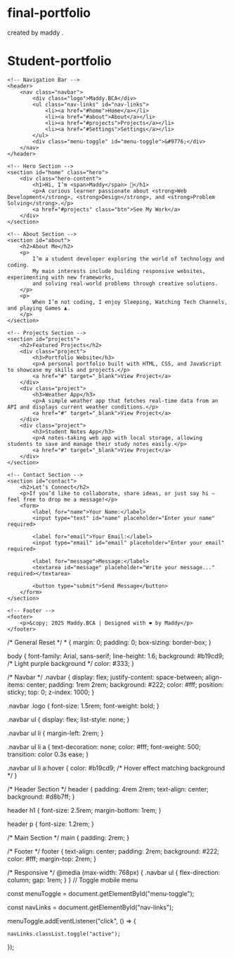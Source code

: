 # final-portfolio
created by maddy .
# Student-portfolio
<!DOCTYPE html>
<html lang="en">
<head>
    <meta charset="UTF-8">
    <meta name="viewport" content="width=device-width, initial-scale=1.0">
    <title>Maddy | Portfolio</title>
    <link rel="stylesheet" href="style.css">
    <script defer src="script.js"></script>
</head>
<body>

    <!-- Navigation Bar -->
    <header>
        <nav class="navbar">
            <div class="logo">Maddy.BCA</div>
            <ul class="nav-links" id="nav-links">
                <li><a href="#home">Home</a></li>
                <li><a href="#about">About</a></li>
                <li><a href="#projects">Projects</a></li>
                <li><a href="#Settings">Settings</a></li>
            </ul>
            <div class="menu-toggle" id="menu-toggle">&#9776;</div>
        </nav>
    </header>

    <!-- Hero Section -->
    <section id="home" class="hero">
        <div class="hero-content">
            <h1>Hi, I’m <span>Maddy</span> 👋</h1>
            <p>A curious learner passionate about <strong>Web Development</strong>, <strong>Design</strong>, and <strong>Problem Solving</strong>.</p>
            <a href="#projects" class="btn">See My Work</a>
        </div>
    </section>

    <!-- About Section -->
    <section id="about">
        <h2>About Me</h2>
        <p>
            I’m a student developer exploring the world of technology and coding.  
            My main interests include building responsive websites, experimenting with new frameworks,  
            and solving real-world problems through creative solutions.
        </p>
        <p>
            When I’m not coding, I enjoy Sleeping, Watching Tech Channels, and playing Games ♟️.
        </p>
    </section>

    <!-- Projects Section -->
    <section id="projects">
        <h2>Featured Projects</h2>
        <div class="project">
            <h3>Portfolio Website</h3>
            <p>A personal portfolio built with HTML, CSS, and JavaScript to showcase my skills and projects.</p>
            <a href="#" target="_blank">View Project</a>
        </div>
        <div class="project">
            <h3>Weather App</h3>
            <p>A simple weather app that fetches real-time data from an API and displays current weather conditions.</p>
            <a href="#" target="_blank">View Project</a>
        </div>
        <div class="project">
            <h3>Student Notes App</h3>
            <p>A notes-taking web app with local storage, allowing students to save and manage their study notes easily.</p>
            <a href="#" target="_blank">View Project</a>
        </div>
    </section>

    <!-- Contact Section -->
    <section id="contact">
        <h2>Let’s Connect</h2>
        <p>If you’d like to collaborate, share ideas, or just say hi — feel free to drop me a message!</p>
        <form>
            <label for="name">Your Name:</label>
            <input type="text" id="name" placeholder="Enter your name" required>
            
            <label for="email">Your Email:</label>
            <input type="email" id="email" placeholder="Enter your email" required>
            
            <label for="message">Message:</label>
            <textarea id="message" placeholder="Write your message..." required></textarea>
            
            <button type="submit">Send Message</button>
        </form>
    </section>

    <!-- Footer -->
    <footer>
        <p>&copy; 2025 Maddy.BCA | Designed with ❤️ by Maddy</p>
    </footer>

</body>
</html>
/* General Reset */
* {
    margin: 0;
    padding: 0;
    box-sizing: border-box;
}

body {
    font-family: Arial, sans-serif;
    line-height: 1.6;
    background: #b19cd9; /* Light purple background */
    color: #333;
}

/* Navbar */
.navbar {
    display: flex;
    justify-content: space-between;
    align-items: center;
    padding: 1rem 2rem;
    background: #222;
    color: #fff;
    position: sticky;
    top: 0;
    z-index: 1000;
}

.navbar .logo {
    font-size: 1.5rem;
    font-weight: bold;
}

.navbar ul {
    display: flex;
    list-style: none;
}

.navbar ul li {
    margin-left: 2rem;
}

.navbar ul li a {
    text-decoration: none;
    color: #fff;
    font-weight: 500;
    transition: color 0.3s ease;
}

.navbar ul li a:hover {
    color: #b19cd9; /* Hover effect matching background */
}

/* Header Section */
header {
    padding: 4rem 2rem;
    text-align: center;
    background: #d8b7ff;
}

header h1 {
    font-size: 2.5rem;
    margin-bottom: 1rem;
}

header p {
    font-size: 1.2rem;
}

/* Main Section */
main {
    padding: 2rem;
}

/* Footer */
footer {
    text-align: center;
    padding: 2rem;
    background: #222;
    color: #fff;
    margin-top: 2rem;
}

/* Responsive */
@media (max-width: 768px) {
    .navbar ul {
        flex-direction: column;
        gap: 1rem;
    }
}
// Toggle mobile menu

const menuToggle = document.getElementById("menu-toggle");

const navLinks = document.getElementById("nav-links");

menuToggle.addEventListener("click", () => {

    navLinks.classList.toggle("active");

});
